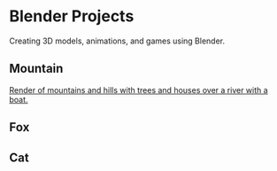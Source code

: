 # Blender Projects
Creating 3D models, animations, and games using Blender.

## Mountain
[Render of mountains and hills with trees and houses over a river with a boat.](mountain/mountain.png)


## Fox

## Cat
